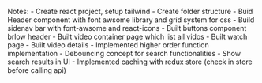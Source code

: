 Notes:
          - Create react project, setup tailwind
          - Create folder structure
          - Buid Header component with font awsome library and grid system for css
          - Build sidenav bar with font-awsome and react-icons
          - Built buttons component brlow header
          - Built video container page which list all vidos
          - Built watch page
          - Built video details
          - Implemented higher order function implementation
          - Debouncing concept for search functionalities
          - Show search results in UI
          - Implemented caching with redux store (check in store before calling api)

